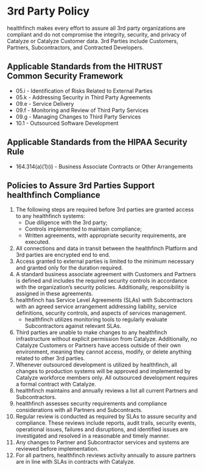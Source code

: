 

# 3rd Party Policy

healthfinch makes every effort to assure all 3rd party organizations are compliant and do not compromise the integrity, security, and privacy of Catalyze or Catalyze Customer data. 3rd Parties include Customers, Partners, Subcontractors, and Contracted Developers.

## Applicable Standards from the HITRUST Common Security Framework

*  05.i - Identification of Risks Related to External Parties
*  05.k - Addressing Security in Third Party Agreements
*  09.e - Service Delivery
*  09.f - Monitoring and Review of Third Party Services
*  09.g - Managing Changes to Third Party Services
*  10.1 - Outsourced Software Development

## Applicable Standards from the HIPAA Security Rule

* 164.314(a)(1)(i) - Business Associate Contracts or Other Arrangements

## Policies to Assure 3rd Parties Support healthfinch Compliance

1. The following steps are required before 3rd parties are granted access to any healthfinch systems:
	* Due diligence with the 3rd party;
	* Controls implemented to maintain compliance;
	* Written agreements, with appropriate security requirements, are executed.
2. All connections and data in transit between the healthfinch Platform and 3rd parties are encrypted end to end.
3. Access granted to external parties is limited to the minimum necessary and granted only for the duration required.
4. A standard business associate agreement with Customers and Partners is defined and includes the required security controls in accordance with the organization’s security policies. Additionally, responsibility is assigned in these agreements.
5. healthfinch has Service Level Agreements (SLAs) with Subcontractors with an agreed service arrangement addressing liability, service definitions, security controls, and aspects of services management.
	* healthfinch utilizes monitoring tools to regularly evaluate Subcontractors against relevant SLAs.
7. Third parties are unable to make changes to any healthfinch infrastructure without explicit permission from Catalyze. Additionally, no Catalyze Customers or Partners have access outside of their own environment, meaning they cannot access, modify, or delete anything related to other 3rd parties. 
8. Whenever outsourced development is utilized by healthfinch, all changes to production systems will be approved and implemented by Catalyze workforce members only. All outsourced development requires a formal contract with Catalyze.
9. healthfinch maintains and annually reviews a list all current Partners and Subcontractors.
10. healthfinch assesses security requirements and compliance considerations with all Partners and Subcontracts.
11. Regular review is conducted as required by SLAs to assure security and compliance. These reviews include reports, audit trails, security events, operational issues, failures and disruptions, and identified issues are investigated and resolved in a reasonable and timely manner.
13. Any changes to Partner and Subcontractor services and systems are reviewed before implementation.
14. For all partners, healthfinch reviews activity annually to assure partners are in line with SLAs in contracts with Catalyze. 
